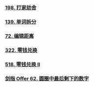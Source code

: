 ### [198. 打家劫舍](https://leetcode.cn/problems/house-robber/)

### [139. 单词拆分](https://leetcode.cn/problems/word-break/)

### [72. 编辑距离](https://leetcode.cn/problems/edit-distance/)

### [322. 零钱兑换](https://leetcode.cn/problems/coin-change/)

### [518. 零钱兑换 II](https://leetcode.cn/problems/coin-change-ii/)

### [剑指 Offer 62. 圆圈中最后剩下的数字](https://leetcode.cn/problems/yuan-quan-zhong-zui-hou-sheng-xia-de-shu-zi-lcof/)